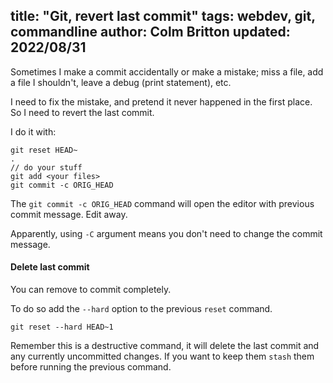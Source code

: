 title: "Git, revert last commit"
tags: webdev, git, commandline
author: Colm Britton
updated: 2022/08/31
--------------------

Sometimes I make a commit accidentally or make a mistake; miss a file, add a file I shouldn't, leave a debug (print statement), etc.

I need to fix the mistake, and pretend it never happened in the first place. So I need to revert the last commit.

I do it with:

    git reset HEAD~
    .
    // do your stuff
    git add <your files>
    git commit -c ORIG_HEAD

The `git commit -c ORIG_HEAD` command will open the editor with previous commit message. Edit away.

Apparently, using `-C` argument means you don't need to change the commit message.

#### Delete last commit

You can remove to commit completely.

To do so add the `--hard` option to the previous `reset` command.

    git reset --hard HEAD~1

Remember this is a destructive command, it will delete the last commit and any currently uncommitted changes. If you want to keep them `stash` them before running the previous command.

